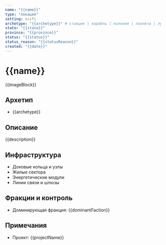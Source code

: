 ```yaml
---
name: "{{name}}"
type: "локация"
setting: scifi
archetype: "{{archetype}}" # станция | корабль | колония | планета | луна | астероид
state: "{{state}}"
province: "{{province}}"
status: "{{status}}"
status_reason: "{{statusReason}}"
created: "{{date}}"
---
```


# {{name}}

{{imageBlock}}

## Архетип
- {{archetype}}

## Описание
{{description}}

## Инфраструктура
- Доковые кольца и узлы
- Жилые сектора
- Энергетические модули
- Линии связи и шлюзы

## Фракции и контроль
- Доминирующая фракция: {{dominantFaction}}

## Примечания
- Проект: {{projectName}}
